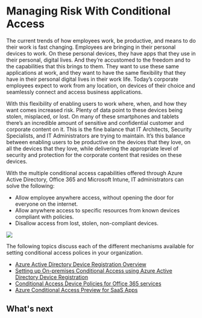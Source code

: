 <properties 
	pageTitle="Managing Risk With Conditional Access" 
	description="A topic that explains how to allow anywhere access to specific resources from known devices compliant with policies and disallow access from lost, stolen, non-compliant devices." 
	services="active-directory, virtual-network" 
	documentationCenter="" 
	authors="Justinha" 
	manager="TerryLan" 
	editor="LisaToft"
	tags="azure-classic-portal"/>

<tags 
	ms.service="active-directory" 
	ms.devlang="na" 
	ms.topic="article" 
    ms.tgt_pltfrm="na" 
    ms.workload="identity" 
	ms.date="04/27/2015" 
	ms.author="Justinha"/>


# Managing Risk With Conditional Access

The current trends of how employees work, be productive, and means to do their work is fast changing. Employees are bringing in their personal devices to work. On these personal devices, they have apps that they use in their personal, digital lives. And they’re accustomed to the freedom and to the capabilities that this brings to them. They want to use these same applications at work, and they want to have the same flexibility that they have in their personal digital lives in their work life. Today’s corporate employees expect to work from any location, on devices of their choice and seamlessly connect and access business applications.

With this flexibility of enabling users to work where, when, and how they want comes increased risk. Plenty of data point to these devices being stolen, misplaced, or lost. On many of these smartphones and tablets there’s an incredible amount of sensitive and confidential customer and corporate content on it. This is the fine balance that IT Architects, Security Specialists, and IT Administrators are trying to maintain. It’s this balance between enabling users to be productive on the devices that they love, on all the devices that they love, while delivering the appropriate level of security and protection for the corporate content that resides on these devices.

With the multiple conditional access capabilities offered through Azure Active Directory, Office 365 and Microsoft Intune, IT administrators can solve the following:

- Allow employee anywhere access, without opening the door for everyone on the internet.
- Allow anywhere access to specific resources from known devices compliant with policies.
- Disallow access from lost, stolen, non-compliant devices.

![][1]

The following topics discuss each of the different mechanisms available for setting conditional access polices in your organization.

- [Azure Active Directory Device Registration Overview](https://msdn.microsoft.com/library/azure/dn903763.aspx)
- [Setting up On-premises Conditional Access using Azure Active Directory Device Registration](https://msdn.microsoft.com/library/azure/dn788908.aspx)
- [Conditional Access Device Policies for Office 365 services](https://msdn.microsoft.com/library/azure/dn903766.aspx)
- [Azure Conditional Access Preview for SaaS Apps](https://msdn.microsoft.com/library/azure/dn906877.aspx)

## What's next

<!--Image references-->
[1]: ./media/active-directory-conditional-access/condaccoverviewvsdx1.png
